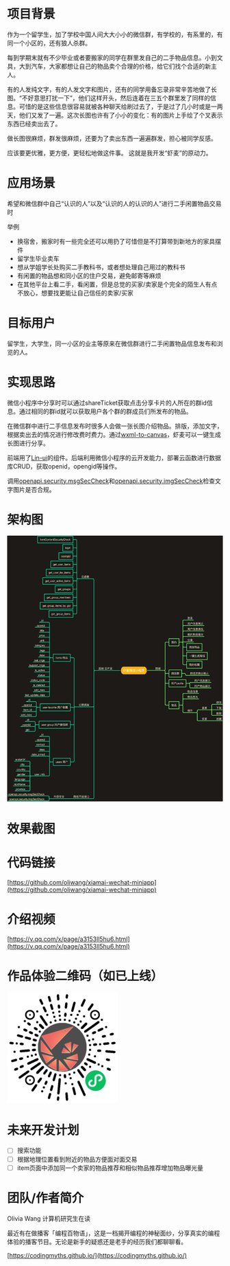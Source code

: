 # 项目背景

作为一个留学生，加了学校中国人间大大小小的微信群，有学校的，有系里的，有同一个小区的，还有狼人杀群。

每到学期末就有不少毕业或者要搬家的同学在群里发自己的二手物品信息。小到文具，大到汽车，大家都想让自己的物品卖个合理的价格，给它们找个合适的新主人。

有的人发纯文字，有的人发文字和图片，还有的同学用备忘录非常辛苦地做了长图。“不好意思打扰一下”，他们这样开头，然后连着在三五个群里发了同样的信息。可惜的是这些信息很容易就被各种聊天给刷过去了，于是过了几小时或是一两天，他们又发了一遍。这次长图也许有了小小的变化：有的图片上手绘了个叉表示东西已经卖出去了。

做长图很麻烦，群发很麻烦，还要为了卖出东西一遍遍群发，担心被同学反感。

应该要更优雅，更方便，更轻松地做这件事。 这就是我开发“虾麦”的原动力。


# 应用场景

希望和微信群中自己“认识的人”以及“认识的人的认识的人”进行二手闲置物品交易时

举例
- 换宿舍，搬家时有一些完全还可以用扔了可惜但是不打算带到新地方的家具摆件
- 留学生毕业卖车
- 想从学姐学长处购买二手教科书，或者想处理自己用过的教科书
- 有闲置的物品想和同小区的住户交易，避免邮寄等麻烦
- 在其他平台上看二手，看闲置，但是总觉的买家/卖家是个完全的陌生人有点不放心，想要找更能让自己信任的卖家/买家


# 目标用户

留学生，大学生，同一小区的业主等原来在微信群进行二手闲置物品信息发布和浏览的人。



# 实现思路

微信小程序中分享时可以通过shareTicket获取点击分享卡片的人所在的群id信息。通过相同的群id就可以获取用户各个群的群成员们所发布的物品。

在微信群中进行二手信息发布时很多人会做一张长图介绍物品。排版，添加文字，根据卖出去的情况进行修改费时费力。通过[wxml-to-canvas](https://github.com/wechat-miniprogram/wxml-to-canvas)，虾麦可以一键生成长图进行分享。

前端用了[Lin-ui](https://github.com/TaleLin/lin-ui)的组件。后端利用微信小程序的云开发能力，部署云函数进行数据库CRUD，获取openid，opengid等操作。

调用[openapi.security.msgSecCheck](https://developers.weixin.qq.com/miniprogram/dev/api-backend/open-api/sec-check/security.msgSecCheck.html)和[openapi.security.imgSecCheck](https://developers.weixin.qq.com/miniprogram/dev/api-backend/open-api/sec-check/security.imgSecCheck.html)检查文字图片是否合规。

# 架构图
![虾麦架构图](./xiamai_structure.png)

# 效果截图

# 代码链接
[https://github.com/oliwang/xiamai-wechat-miniapp](https://github.com/oliwang/xiamai-wechat-miniapp)

# 介绍视频
[https://v.qq.com/x/page/a3153ll5hu6.html](https://v.qq.com/x/page/a3153ll5hu6.html)

# 作品体验二维码（如已上线）

![虾麦](./qr_logo_xiamai.jpg)

# 未来开发计划

- [ ] 搜索功能
- [ ] 根据地理位置看到附近的物品方便面对面交易
- [ ] item页面中添加同一个卖家的物品推荐和相似物品推荐增加物品曝光量

# 团队/作者简介

Olivia Wang 计算机研究生在读

最近有在做播客「编程百物语」，这是一档揭开编程的神秘面纱，分享真实的编程体验的播客节目。无论是新手的疑惑还是老手的经历我们都聊聊看。

[https://codingmyths.github.io/](https://codingmyths.github.io/)
